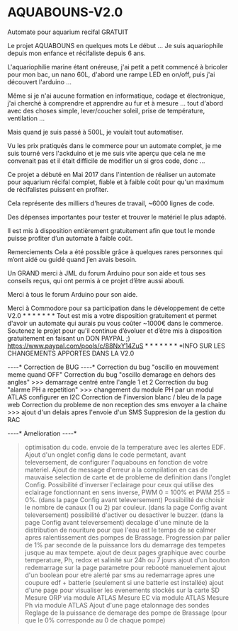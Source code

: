 # AQUABOUNS-V2.0
Automate pour aquarium recifal GRATUIT

Le projet AQUABOUNS en quelques mots
Le début ... Je suis aquariophile depuis mon enfance et récifaliste depuis 6 ans.

L'aquariophilie marine étant onéreuse, j'ai petit a petit commencé à bricoler pour mon bac, un nano 60L, d'abord une rampe LED en on/off, puis j'ai découvert l'arduino ...

Même si je n'ai aucune formation en informatique, codage et électronique, j'ai cherché à comprendre et apprendre au fur et à mesure ...  tout d'abord avec des choses simple, lever/coucher soleil, prise de température, ventilation ...

Mais quand je suis passé à 500L, je voulait tout automatiser.

Vu les prix pratiqués dans le commerce pour un automate complet, je me suis tourné vers l'ackduino et je me suis vite aperçu que cela ne me convenait pas et il était difficile de modifier un si gros code, donc ...

Ce projet a débuté en Mai 2017 dans l'intention de réaliser un automate pour aquarium récifal complet, fiable et à faible coût pour qu'un maximum de récifalistes puissent en profiter.

Cela représente des milliers d'heures de travail, ~6000 lignes de code. 

Des dépenses importantes pour tester et trouver le matériel le plus adapté.

Il est mis à disposition entièrement gratuitement afin que tout le monde puisse profiter d’un automate à faible coût.

Remerciements 
Cela a été possible grâce à quelques rares personnes qui m’ont aidé ou guidé quand j’en avais besoin.

Un GRAND merci à JML du forum Arduino pour son aide et tous ses conseils reçus, qui ont permis à ce projet d’être aussi abouti.

Merci à tous le forum Arduino pour son aide.

Merci à Commodore pour sa participation dans le développement de cette V2.0
*
*
*
*
*
*
*
Tout est mis a votre disposition gratuitement et permet d'avoir un automate qui aurais pu vous coûter ~1000€ dans le commerce.
Soutenez le projet pour qu'il continue d’évoluer et d’être mis à disposition gratuitement en faisant un DON PAYPAL ;)
https://www.paypal.com/pools/c/88NxY14ZuS
*
*
*
*
*
*
*
*INFO SUR LES CHANGEMENTS APPORTES DANS LA V2.0

*-*-*-*-* Correction de BUG *-*-*-*-* 
Correction du bug "oscillo en mouvement meme quand OFF"
Correction du bug "oscillo demarage en dehors des angles" >>> demarrage centré entre l'angle 1 et 2
Correction du bug "alarme PH a repetition" >>> changement du module PH  par un modul ATLAS configurer en I2C
Correction de l'inversion blanc / bleu de la page web
Correction du probleme de non reception des sms envoyer a la chaine >>> ajout d'un delais apres l'envoie d'un SMS
Suppresion de la gestion du RAC

*-*-*-*-* Amelioration *-*-*-*-*
> optimisation du code.
> envoie de la temperature avec les alertes EDF.
> Ajout d'un onglet config dans le code permetant, avant televersement, de configurer l'aquabouns en fonction de votre materiel.
> Ajout de message d'erreur a la compilation en cas de mauvaise selection de carte et de probleme de definition dans l'onglet Config.
> Possibilité d'inverser l'eclairage pour ceux qui utilise des eclairage fonctionnant en sens inverse, PWM 0 = 100% et PWM 255 = 0%. (dans la page Config avant televersement)
> Possibilité de choisir le nombre de canaux (1 ou 2) par couleur. (dans la page Config avant televersement)
> possibilité d'activer ou desactiver le buzzer. (dans la page Config avant televersement)
> decalage d'une minute de la distribution de nouriture pour que l'eau est le temps de se calmer apres ralentissement des pompes de Brassage.
> Progression par palier de 1% par seconde de la puissance lors du demarrage des tempetes jusque au max tempete.
> ajout de deux pages graphique avec courbe temperature, Ph, redox et salinité sur 24h ou 7 jours
> ajout d'un bouton redemarrage sur la page parametre pour rebooté manuelement
> ajout d'un boolean pour etre alerté par sms au redemarrage apres une coupure edf + batterie (seulement si une batterie est installée)
> ajout d'une page pour visualiser les evenements stockés sur la carte SD
> Mesure ORP via module ATLAS
> Mesure EC via module ATLAS
> Mesure Ph via module ATLAS
> Ajout d'une page etalonnage des sondes
> Reglage de la puissance de demarage des pompe de Brassage (pour que le 0% corresponde au 0 de chaque pompe)
